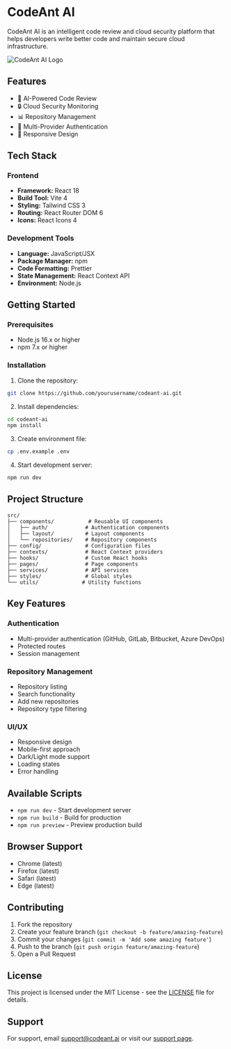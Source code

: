 # CodeAnt AI

CodeAnt AI is an intelligent code review and cloud security platform that helps developers write better code and maintain secure cloud infrastructure.

![CodeAnt AI Logo](https://i.tracxn.com/logo/company/Screenshot_from_2023-12-08_10-00-22_a9c390ec-4fb4-40a5-a3f2-f8762811028e.png?format=webp&height=120&width=120)

## Features

- 🤖 AI-Powered Code Review
- 🔒 Cloud Security Monitoring
- 📊 Repository Management
- 🔑 Multi-Provider Authentication
- 📱 Responsive Design

## Tech Stack

### Frontend
- **Framework:** React 18
- **Build Tool:** Vite 4
- **Styling:** Tailwind CSS 3
- **Routing:** React Router DOM 6
- **Icons:** React Icons 4

### Development Tools
- **Language:** JavaScript/JSX
- **Package Manager:** npm
- **Code Formatting:** Prettier
- **State Management:** React Context API
- **Environment:** Node.js

## Getting Started

### Prerequisites
- Node.js 16.x or higher
- npm 7.x or higher

### Installation

1. Clone the repository:
```bash
git clone https://github.com/yourusername/codeant-ai.git
```

2. Install dependencies:
```bash
cd codeant-ai
npm install
```

3. Create environment file:
```bash
cp .env.example .env
```

4. Start development server:
```bash
npm run dev
```

## Project Structure

```
src/
├── components/           # Reusable UI components
│   ├── auth/            # Authentication components
│   ├── layout/          # Layout components
│   └── repositories/    # Repository components
├── config/              # Configuration files
├── contexts/            # React Context providers
├── hooks/               # Custom React hooks
├── pages/               # Page components
├── services/            # API services
├── styles/              # Global styles
└── utils/              # Utility functions
```

## Key Features

### Authentication
- Multi-provider authentication (GitHub, GitLab, Bitbucket, Azure DevOps)
- Protected routes
- Session management

### Repository Management
- Repository listing
- Search functionality
- Add new repositories
- Repository type filtering

### UI/UX
- Responsive design
- Mobile-first approach
- Dark/Light mode support
- Loading states
- Error handling

## Available Scripts

- `npm run dev` - Start development server
- `npm run build` - Build for production
- `npm run preview` - Preview production build

## 

## Browser Support

- Chrome (latest)
- Firefox (latest)
- Safari (latest)
- Edge (latest)

## Contributing

1. Fork the repository
2. Create your feature branch (`git checkout -b feature/amazing-feature`)
3. Commit your changes (`git commit -m 'Add some amazing feature'`)
4. Push to the branch (`git push origin feature/amazing-feature`)
5. Open a Pull Request

## License

This project is licensed under the MIT License - see the [LICENSE](LICENSE) file for details.

## Support

For support, email support@codeant.ai or visit our [support page](https://codeant.ai/support).